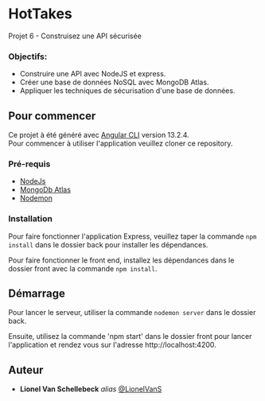 # HotTakes

Projet 6 - Construisez une API sécurisée

### Objectifs:

- Construire une API avec NodeJS et express.
- Créer une base de données NoSQL avec MongoDB Atlas.
- Appliquer les techniques de sécurisation d'une base de données.

## Pour commencer

Ce projet à été généré avec [Angular CLI](https://github.com/angular/angular-cli) version 13.2.4.  
Pour commencer à utiliser l'application veuillez cloner ce repository.

### Pré-requis

- [NodeJs](https://nodejs.org/en/)
- [MongoDb Atlas](https://www.mongodb.com/atlas/database)
- [Nodemon](https://www.npmjs.com/package//nodemon)

### Installation

Pour faire fonctionner l'application Express, veuillez taper la commande `npm install` dans le dossier back pour installer les dépendances.

Pour faire fonctionner le front end, installez les dépendances dans le dossier front avec la commande `npm install`.

## Démarrage

Pour lancer le serveur, utiliser la commande `nodemon server` dans le dossier back.

Ensuite, utilisez la commande 'npm start' dans le dossier front pour lancer l'application et rendez vous sur l'adresse http://localhost:4200.

## Auteur

* **Lionel Van Schellebeck** _alias_ [@LionelVanS](https://github.com/LionelVanS)
